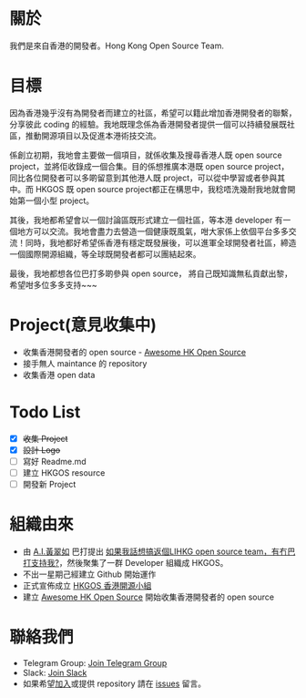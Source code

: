 # 關於
我們是來自香港的開發者。Hong Kong Open Source Team.

# 目標
因為香港幾乎沒有為開發者而建立的社區，希望可以籍此增加香港開發者的聯繫，分享彼此 coding 的經驗。我地既理念係為香港開發者提供一個可以持續發展既社區，推動開源項目以及促進本港術技交流。

係創立初期，我地會主要做一個項目，就係收集及搜尋香港人既 open source project，並將佢收錄成一個合集。目的係想推廣本港既 open source project，同比各位開發者可以多啲留意到其他港人既 project，可以從中學習或者參與其中。而 HKGOS 既 open source project都正在構思中，我稔唔洗幾耐我地就會開始第一個小型 project。

其後，我地都希望會以一個討論區既形式建立一個社區，等本港 developer 有一個地方可以交流。我地會盡力去營造一個健康既風氣，咁大家係上依個平台多多交流！同時，我地都好希望係香港有穩定既發展後，可以進軍全球開發者社區，締造一個國際開源組織，等全球既開發者都可以團結起來。

最後，我地都想各位巴打多啲參與 open source， 將自己既知識無私貢獻出黎，希望咁多位多多支持~~~ 

# Project(意見收集中)
* 收集香港開發者的 open source - [Awesome HK Open Source](https://github.com/hkgos/awesome-hk-open-source)
* 接手無人 maintance 的 repository
* 收集香港 open data

# Todo List
- [x] ~~收集 Project~~
- [x] ~~設計 Logo~~
- [ ] 寫好 Readme.md
- [ ] 建立 HKGOS resource
- [ ] 開發新 Project

# 組織由來
* 由 [A.I.黃翠如](https://github.com/benchan1997) 巴打提出 [如果我話想搞返個LIHKG open source team，有冇巴打支持我?](https://lihkg.com/thread/634190/page/1)，然後聚集了一群 Developer 組織成 HKGOS。
* 不出一星期己經建立 Github 開始運作
* 正式宣佈成立 [HKGOS 香港開源小組](https://lihkg.com/thread/641677/page/1)
* 建立 [Awesome HK Open Source](https://github.com/hkgos/awesome-hk-open-source) 開始收集香港開發者的 open source

# 聯絡我們
- Telegram Group: [Join Telegram Group](https://t.me/joinchat/GgA4HxKLHJs4fi1EYseYWw)
- Slack: [Join Slack](https://join.slack.com/t/hkgos/shared_invite/enQtMzUyNzM5MzY0MDAzLTIwY2JmOTlhNzAwOGY1NGQ2YzVhNzBiNDlkZmY3ZDhkNDU3YzA1Y2VlOGFkOGNjMGE3NTc2YmRkMGQyY2VjY2M)
- 如果希望[加入](https://t.me/joinchat/GgA4HxKLHJs4fi1EYseYWw)或提供 repository 請在 [issues](https://github.com/hkgos/awesome-hk-open-source/issues/new) 留言。

